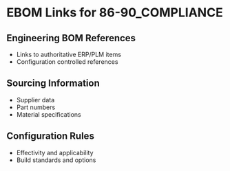 # EBOM Links for 86-90_COMPLIANCE

## Engineering BOM References

- Links to authoritative ERP/PLM items
- Configuration controlled references

## Sourcing Information

- Supplier data
- Part numbers
- Material specifications

## Configuration Rules

- Effectivity and applicability
- Build standards and options
